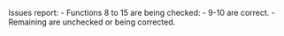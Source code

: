 
Issues report:
	- Functions 8 to 15 are being checked:
		- 9-10 are correct.
		- Remaining are unchecked or being corrected.